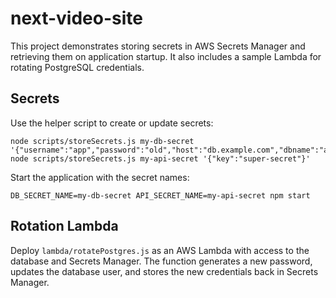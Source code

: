 # next-video-site

This project demonstrates storing secrets in AWS Secrets Manager and retrieving them on application startup. It also includes a sample Lambda for rotating PostgreSQL credentials.

## Secrets

Use the helper script to create or update secrets:

```
node scripts/storeSecrets.js my-db-secret '{"username":"app","password":"old","host":"db.example.com","dbname":"app"}'
node scripts/storeSecrets.js my-api-secret '{"key":"super-secret"}'
```

Start the application with the secret names:

```
DB_SECRET_NAME=my-db-secret API_SECRET_NAME=my-api-secret npm start
```

## Rotation Lambda

Deploy `lambda/rotatePostgres.js` as an AWS Lambda with access to the database and Secrets Manager. The function generates a new password, updates the database user, and stores the new credentials back in Secrets Manager.
